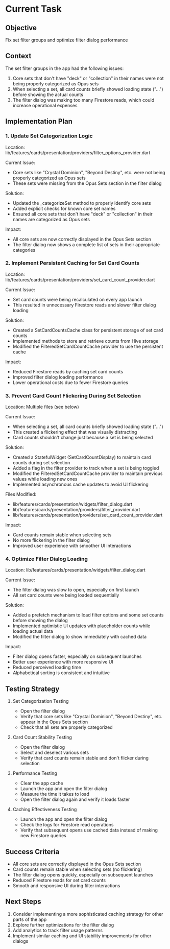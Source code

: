 # Current Task

## Objective

Fix set filter groups and optimize filter dialog performance

## Context

The set filter groups in the app had the following issues:

1. Core sets that don't have "deck" or "collection" in their names were not being properly categorized as Opus sets
2. When selecting a set, all card counts briefly showed loading state ("...") before showing the actual counts
3. The filter dialog was making too many Firestore reads, which could increase operational expenses

## Implementation Plan

### 1. Update Set Categorization Logic

Location: lib/features/cards/presentation/providers/filter_options_provider.dart

Current Issue:

- Core sets like "Crystal Dominion", "Beyond Destiny", etc. were not being properly categorized as Opus sets
- These sets were missing from the Opus Sets section in the filter dialog

Solution:

- Updated the _categorizeSet method to properly identify core sets
- Added explicit checks for known core set names
- Ensured all core sets that don't have "deck" or "collection" in their names are categorized as Opus sets

Impact:

- All core sets are now correctly displayed in the Opus Sets section
- The filter dialog now shows a complete list of sets in their appropriate categories

### 2. Implement Persistent Caching for Set Card Counts

Location: lib/features/cards/presentation/providers/set_card_count_provider.dart

Current Issue:

- Set card counts were being recalculated on every app launch
- This resulted in unnecessary Firestore reads and slower filter dialog loading

Solution:

- Created a SetCardCountsCache class for persistent storage of set card counts
- Implemented methods to store and retrieve counts from Hive storage
- Modified the FilteredSetCardCountCache provider to use the persistent cache

Impact:

- Reduced Firestore reads by caching set card counts
- Improved filter dialog loading performance
- Lower operational costs due to fewer Firestore queries

### 3. Prevent Card Count Flickering During Set Selection

Location: Multiple files (see below)

Current Issue:

- When selecting a set, all card counts briefly showed loading state ("...")
- This created a flickering effect that was visually distracting
- Card counts shouldn't change just because a set is being selected

Solution:

- Created a StatefulWidget (SetCardCountDisplay) to maintain card counts during set selection
- Added a flag in the filter provider to track when a set is being toggled
- Modified the FilteredSetCardCountCache provider to maintain previous values while loading new ones
- Implemented asynchronous cache updates to avoid UI flickering

Files Modified:

- lib/features/cards/presentation/widgets/filter_dialog.dart
- lib/features/cards/presentation/providers/filter_provider.dart
- lib/features/cards/presentation/providers/set_card_count_provider.dart

Impact:

- Card counts remain stable when selecting sets
- No more flickering in the filter dialog
- Improved user experience with smoother UI interactions

### 4. Optimize Filter Dialog Loading

Location: lib/features/cards/presentation/widgets/filter_dialog.dart

Current Issue:

- The filter dialog was slow to open, especially on first launch
- All set card counts were being loaded sequentially

Solution:

- Added a prefetch mechanism to load filter options and some set counts before showing the dialog
- Implemented optimistic UI updates with placeholder counts while loading actual data
- Modified the filter dialog to show immediately with cached data

Impact:

- Filter dialog opens faster, especially on subsequent launches
- Better user experience with more responsive UI
- Reduced perceived loading time
- Alphabetical sorting is consistent and intuitive

## Testing Strategy

1. Set Categorization Testing
   - Open the filter dialog
   - Verify that core sets like "Crystal Dominion", "Beyond Destiny", etc. appear in the Opus Sets section
   - Check that all sets are properly categorized

2. Card Count Stability Testing
   - Open the filter dialog
   - Select and deselect various sets
   - Verify that card counts remain stable and don't flicker during selection

3. Performance Testing
   - Clear the app cache
   - Launch the app and open the filter dialog
   - Measure the time it takes to load
   - Open the filter dialog again and verify it loads faster

4. Caching Effectiveness Testing
   - Launch the app and open the filter dialog
   - Check the logs for Firestore read operations
   - Verify that subsequent opens use cached data instead of making new Firestore queries

## Success Criteria

- All core sets are correctly displayed in the Opus Sets section
- Card counts remain stable when selecting sets (no flickering)
- The filter dialog opens quickly, especially on subsequent launches
- Reduced Firestore reads for set card counts
- Smooth and responsive UI during filter interactions

## Next Steps

1. Consider implementing a more sophisticated caching strategy for other parts of the app
2. Explore further optimizations for the filter dialog
3. Add analytics to track filter usage patterns
4. Implement similar caching and UI stability improvements for other dialogs
